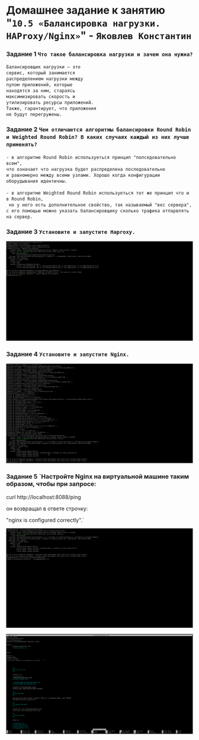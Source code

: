 # Домашнее задание к занятию "`10.5 «Балансировка нагрузки. HAProxy/Nginx»`" - `Яковлев Константин`

### Задание 1 `Что такое балансировка нагрузки и зачем она нужна?`

```
Балансировщик нагрузки — это
сервис, который занимается
распределением нагрузки между
пулом приложений, которые
находятся за ним, стараясь
максимизировать скорость и
утилизировать ресурсы приложений.
Также, гарантирует, что приложения
не будут перегружены.
```

### Задание 2 `Чем отличаются алгоритмы балансировки Round Robin и Weighted Round Robin? В каких случаях каждый из них лучше применять?`

```
- в алгоритме Round Robin используеться принцип "полседовательно всем", 
что означает что нагрузка будет распределена последовательно
и равномерно между всеми узлами. Хорошо когда конфигурации оборудывания идентичны.

- в алгоритме Weighted Round Robin используеться тот же принцип что и в Round Robin,
 но у него есть дополнительное свойство, так называемый "вес сервера",
с его помощью можно указать балансировщику сколько трафика отпарвлять на сервер.
```

### Задание 3 `Установите и запустите Haproxy.`

![job3](https://github.com/Prime2270/homework_netology-10.5/blob/main/screenshots/job3.png)

### Задание 4 `Установите и запустите Nginx.`

![job4](https://github.com/Prime2270/homework_netology-10.5/blob/main/screenshots/job4.png)

### Задание 5 `Настройте Nginx на виртуальной машине таким образом, чтобы при запросе:

curl http://localhost:8088/ping

он возвращал в ответе строчку:

"nginx is configured correctly".`


![job5.1](https://github.com/Prime2270/homework_netology-10.5/blob/main/screenshots/job5.1.png)

![job5.2](https://github.com/Prime2270/homework_netology-10.5/blob/main/screenshots/job5.2.png)
